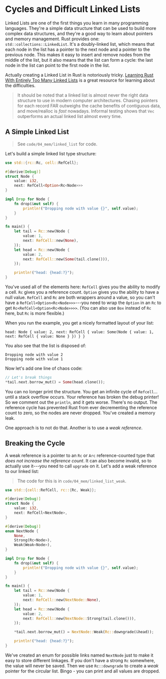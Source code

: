# Cycles and Difficult Linked Lists

Linked Lists are one of the first things you learn in many programming languages. They're a simple data structure that can be used to build more complex data structures, and they're a good way to learn about pointers and memory management. Rust provides one: `std::collections::LinkedList`. It's a doubly-linked list, which means that each node in the list has a pointer to the next node and a pointer to the previous node. This makes it easy to insert and remove nodes from the middle of the list, but it also means that the list can form a cycle: the last node in the list can point to the first node in the list.

Actually creating a Linked List in Rust is notoriously tricky. [Learning Rust With Entirely Too Many Linked Lists](https://rust-unofficial.github.io/too-many-lists/) is a great resource for learning about the difficulties.

> It should be noted that a linked list is almost never the right data structure to use in modern computer architectures. Chasing pointers for each record FAR outweighs the cache benefits of contiguous data, and move/realloc is *fast* nowadays. Informal testing shows that `Vec` outperforms an actual linked list almost every time.

## A Simple Linked List

> See `code/04_mem/linked_list` for code.

Let's build a simple linked list type structure:

```rust
use std::{rc::Rc, cell::RefCell};

#[derive(Debug)]
struct Node {
    value: i32,
    next: RefCell<Option<Rc<Node>>>
}

impl Drop for Node {
    fn drop(&mut self) {
        println!("Dropping node with value {}", self.value);
    }
}

fn main() {
    let tail = Rc::new(Node {
        value: 1,
        next: RefCell::new(None),
    });
    let head = Rc::new(Node {
        value: 2,
        next: RefCell::new(Some(tail.clone())),
    });

    println!("head: {head:?}");
}

```

You've used all of the elements here: `RefCell` gives you the ability to modify a cell. `Rc` gives you a reference count. `Option` gives you the ability to have a null value. `RefCell` and `Rc` are both wrappers around a value, so you can't have a `RefCell<Option<Rc<Node>>>`---you need to wrap the `Option` in an `Rc` to get `Rc<RefCell<Option<Rc<Node>>>>`. (You can also use `Box` instead of `Rc` here, but `Rc` is more flexible.)

When you run the example, you get a nicely formatted layout of your list:

```
head: Node { value: 2, next: RefCell { value: Some(Node { value: 1, next: RefCell { value: None } }) } }
```

You also see that the list is disposed of:

```
Dropping node with value 2
Dropping node with value 1
```

Now let's add one line of chaos code:

```rust
// Let's break things
*tail.next.borrow_mut() = Some(head.clone());
```

You can no longer print the structure. You get an infinite cycle of `Refcell`... until a stack overflow occurs. Your reference has broken the debug printer! So we comment out the `println`, and it gets worse. There's no output. The reference cycle has prevented Rust from ever decrementing the reference count to zero, so the nodes are never dropped. You've created a memory leak.

One approach is to not do that. Another is to use a *weak reference*.

## Breaking the Cycle

A weak reference is a pointer to an `Rc` or `Arc` reference-counted type that *does not increase the reference count*. It can also become invalid, so to actually use it---you need to call `upgrade` on it. Let's add a weak reference to our linked list:

> The code for this is in `code/04_mem/linked_list_weak`.

```rust
use std::{cell::RefCell, rc::{Rc, Weak}};

#[derive(Debug)]
struct Node {
    value: i32,
    next: RefCell<NextNode>,
}

#[derive(Debug)]
enum NextNode {
    None,
    Strong(Rc<Node>),
    Weak(Weak<Node>),
}

impl Drop for Node {
    fn drop(&mut self) {
        println!("Dropping node with value {}", self.value);
    }
}

fn main() {
    let tail = Rc::new(Node {
        value: 1,
        next: RefCell::new(NextNode::None),
    });
    let head = Rc::new(Node {
        value: 2,
        next: RefCell::new(NextNode::Strong(tail.clone())),
    });

    *tail.next.borrow_mut() = NextNode::Weak(Rc::downgrade(&head));

    println!("head: {head:?}");
}
```

We've created an enum for possible links named `NextNode` just to make it easy to store different linkages. If you don't have a strong `Rc` somewhere, the value will never be saved. Then we use `Rc::downgrade` to create a *weak* pointer for the circular list. Bingo - you can print and all values are dropped.